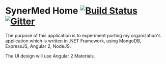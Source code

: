 SynerMed Home 
[![Build Status](https://travis-ci.org/haarabi/synermed-home.svg?branch=master)](https://travis-ci.org/haarabi/synermed-home)
[![Gitter](https://badges.gitter.im/haarabi/synermed-home.svg)](https://gitter.im/haarabi/synermed-home?utm_source=badge&utm_medium=badge&utm_campaign=pr-badge) 
===
The purpose of this application is to experiment porting my organization's application which is written in .NET Framework, 
using MongoDB, ExpressJS, Angular 2, NodeJS.

The UI design will use Angular 2 Materials.

